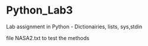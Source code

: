 # Python_Lab3
Lab assignment in Python  - Dictionairies, lists, sys,stdin

file NASA2.txt to test the methods
